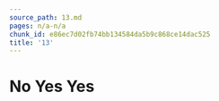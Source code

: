 ```yaml
---
source_path: 13.md
pages: n/a-n/a
chunk_id: e86ec7d02fb74bb134584da5b9c868ce14dac525
title: '13'
---
```

# No Yes Yes
